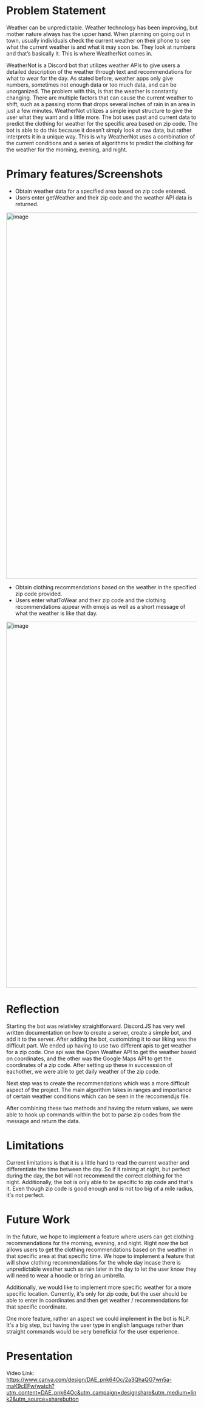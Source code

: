 
# Problem Statement 
Weather can be unpredictable. Weather technology has been improving, but mother nature always has the upper hand. When planning on going out in town, usually individuals check the current weather on their phone to see what the current weather is and what it may soon be. They look at numbers and that’s basically it. This is where WeatherNot comes in.

WeatherNot is a Discord bot that utilizes weather APIs to give users a detailed description of the weather through text and recommendations for what to wear for the day. As stated before, weather apps only give numbers, sometimes not enough data or too much data, and can be unorganized. The problem with this, is that the weather is constantly changing. There are multiple factors that can cause the current weather to shift, such as a passing storm that drops several inches of rain in an area in just a few minutes. WeatherNot utilizes a simple input structure to give the user what they want and a little more. The bot uses past and current data to predict the clothing for weather for the specific area based on zip code. The bot is able to do this because it doesn’t simply look at raw data, but rather interprets it in a unique way. This is why WeatherNot uses a combination of the current conditions and a series of algorithms to predict the clothing for the weather for the morning, evening, and night.

# Primary features/Screenshots 
- Obtain weather data for a specified area based on zip code entered. 
- Users enter getWeather and their zip code and the weather API data is returned.   
<img width="960" alt="image" src="https://user-images.githubusercontent.com/78944642/167749894-a2330309-ee12-48a5-ab42-16af60673252.png">


- Obtain clothing recommendations based on the weather in the specified zip code provided.
- Users enter whatToWear and their zip code and the clothing recommendations appear with emojis as well as a short message of what the weather is like that day.  
<img width="960" alt="image" src="https://user-images.githubusercontent.com/78944642/167749927-49ff16e0-f557-4c06-ab1b-377d3920bce4.png">

# Reflection 
Starting the bot was relativley straightforward. Discord.JS has very well written documentation on how to create a server, create a simple bot, and add it to the server. After adding the bot, customizing it to our liking was the difficult part. We ended up having to use two different apis to get weather for a zip code. One api was the Open Weather API to get the weather based on coordinates, and the other was the Google Maps API to get the coordinates of a zip code. After setting up these in successsion of eachother, we were able to get daily weather of the zip code.

Next step was to create the recommendations which was a more difficult aspect of the project. The main algorithim takes in ranges and importance of certain weather conditions which can be seen in the reccomend.js file. 

After combining these two methods and having the return values, we were able to hook up commands within the bot to parse zip codes from the message and return the data.

# Limitations 
Current limitations is that it is a little hard to read the current weather and differentiate the time between the day. So if it raining at night, but perfect during the day, the bot will not recommend the correct clothing for the night. Additionally, the bot is only able to be specific to zip code and that's it. Even though zip code is good enough and is not too big of a mile radius, it's not perfect.

# Future Work 
In the future, we hope to implement a feature where users can get clothing recommendations for the morning, evening, and night.  Right now the bot allows users to get the clothing recommendations based on the weather in that specific area at that specific time.  We hope to implement a feature that will show clothing recommendations for the whole day incase there is unpredictable weather such as rain later in the day to let the user know they will need to wear a hoodie or bring an umbrella.    

Additionally, we would like to implement more specific weather for a more specific location. Currently, it's only for zip code, but the user should be able to enter in coordinates and then get weather / recommendations for that specific coordinate.

One more feature, rather an aspect we could implement in the bot is NLP. It's a big step, but having the user type in english language rather than straight commands would be very beneficial for the user experience.

# Presentation 
Video Link: https://www.canva.com/design/DAE_pnk64Oc/2a3QhaQG7wn5a-maK9cEFw/watch?utm_content=DAE_pnk64Oc&utm_campaign=designshare&utm_medium=link2&utm_source=sharebutton

